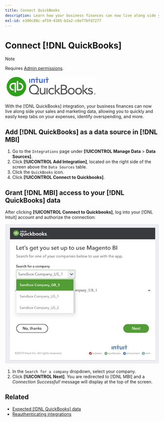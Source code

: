```yaml
---
title: Connect QuickBooks
description: Learn how your business finances can now live along side your sales and marketing data, allowing you to quickly and easily keep tabs on your expenses, identify overspending, and more.
exl-id: e100c88c-af59-4185-b2a2-c8e77bfd7277
---
```

# Connect [!DNL QuickBooks]

>[!NOTE]
>
>Requires [Admin permissions](../../../administrator/user-management/user-management.md).

![](../../../assets/Quickbooks.png)

With the [!DNL QuickBooks] integration, your business finances can now live along side your sales and marketing data, allowing you to quickly and easily keep tabs on your expenses, identify overspending, and more.

## Add [!DNL QuickBooks] as a data source in [!DNL MBI]

1. Go to the `Integrations` page under **[!UICONTROL Manage Data** > **Data Sources]**.
1. Click **[!UICONTROL Add Integration]**, located on the right side of the screen above the `Data Sources` table.
1. Click the `QuickBooks` icon.
1. Click **[!UICONTROL Connect to Quickbooks]**.

## Grant [!DNL MBI] access to your [!DNL QuickBooks] data

After clicking **[!UICONTROL Connect to Quickbooks]**, log into your [!DNL Intuit] account and authorize the connection:

![](../../../assets/QuickBooks_App_Store_1.jpg)

1. In the `Search for a company` dropdown, select your company.
1. Click **[!UICONTROL Next]**. You are redirected to [!DNL MBI] and a *Connection Successful!* message will display at the top of the screen.

## Related

* [Expected [!DNL QuickBooks] data](../integrations/quickbooks-data.md)
* [Reauthenticating integrations](https://support.magento.com/hc/en-us/articles/360016733151)
